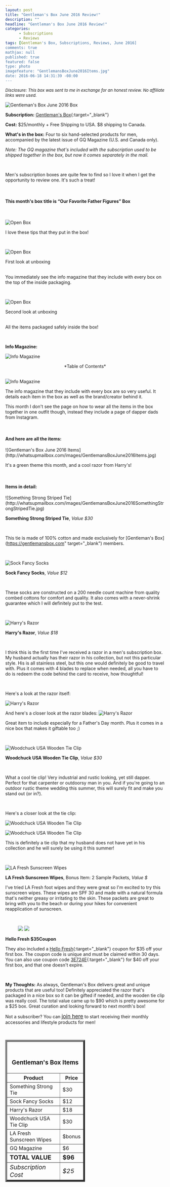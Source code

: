 ```yaml
---
layout: post
title: "Gentleman's Box June 2016 Review!"
description: ""
headline: "Gentleman's Box June 2016 Review!"
categories: 
      - Subscriptions
      - Reviews
tags: [Gentleman's Box, Subscriptions, Reviews, June 2016]
comments: true
mathjax: null
published: true
featured: false
type: photo
imagefeature: "GentlemansBoxJune2016Items.jpg"
date: 2016-06-18 14:31:39 -08:00
---
```


<i><font size="2">Disclosure: This box was sent to me in exchange for an honest review. No affiliate links were used.</font></i>

![Gentleman's Box June 2016 Box](http://whatsupmailbox.com/images/GentlemansBoxJune2016Box.jpg)

**Subscription:** [Gentleman's Box](https://gentlemansbox.com"){:target="_blank"}

**Cost:** $25/monthly + Free Shipping to USA. $8 shipping to Canada.

**What's in the box:** Four to six hand-selected products for men, accompanied by the latest issue of GQ Magazine (U.S. and Canada only).

*Note: The GQ magazine that's included with the subscription used to be shipped together in the box, but now it comes separately in the mail.*

<br>

Men's subscription boxes are quite few to find so I love it when I get the opportunity to review one. It's such a treat!

<br>

<H4>This month's box title is “Our Favorite Father Figures” Box</H4>

<br>


![Open Box](http://whatsupmailbox.com/images/GentlemansBoxJune2016OpenBox2.jpg)

I love these tips that they put in the box!

<br>

![Open Box](http://whatsupmailbox.com/images/GentlemansBoxJune2016OpenBox.jpg)

<figcaption>First look at unboxing</figcaption>

<br>

You immediately see the info magazine that they include with every box on the top of the inside packaging.

<br>

![Open Box](http://whatsupmailbox.com/images/GentlemansBoxJune2016OpenBox3.jpg)

<figcaption>Second look at unboxing</figcaption>

<br>

All the items packaged safely inside the box!

<br>

<p><b>Info Magazine:</b></p>

![Info Magazine](http://whatsupmailbox.com/images/GentlemansBoxJune2016Info.jpg)
<center>*Table of Contents*</center>

<br>

![Info Magazine](http://whatsupmailbox.com/images/GentlemansBoxJune2016Info2.jpg)

The info magazine that they include with every box are so very useful. It details each item in the box as well as the brand/creator behind it.

This month I don't see the page on how to wear all the items in the box together in one outfit though, instead they include a page of dapper dads from Instagram.

<br>

<H4>And here are all the items:</H4>
![Gentleman's Box June 2016 Items](http://whatsupmailbox.com/images/GentlemansBoxJune2016Items.jpg)

It's a green theme this month, and a cool razor from Harry's!

<br>

<H4>Items in detail:</H4>
![Something Strong Striped Tie](http://whatsupmailbox.com/images/GentlemansBoxJune2016SomethingStrongStripedTie.jpg)

**Something Strong Striped Tie**, *Value $30*

<br>

This tie is made of 100% cotton and made exclusively for [Gentleman's Box](https://gentlemansbox.com" target="_blank") members. 

<br>


![Sock Fancy Socks](http://whatsupmailbox.com/images/GentlemansBoxJune2016SockFancySocks.jpg)

**Sock Fancy Socks**, *Value $12*

<br>

These socks are constructed on a 200 needle count machine from quality combed cottons for comfort and quality. It also comes with a never-shrink guarantee which I will definitely put to the test.

<br>


![Harry's Razor](http://whatsupmailbox.com/images/GentlemansBoxJune2016HarrysRazor.jpg)

**Harry's Razor**, *Value $18*

<br>

I think this is the first time I've received a razor in a men's subscription box. My husband actually has their razor in his collection, but not this particular style. His is all stainless steel, but this one would definitely be good to travel with. Plus it comes with 4 blades to replace when needed, all you have to do is redeem the code behind the card to receive, how thoughtful!

<br>

Here's a look at the razor itself:

![Harry's Razor](http://whatsupmailbox.com/images/GentlemansBoxJune2016HarrysRazor2.jpg)

And here's a closer look at the razor blades:
![Harry's Razor](http://whatsupmailbox.com/images/GentlemansBoxJune2016HarrysRazor3.jpg)

Great item to include especially for a Father's Day month. Plus it comes in a nice box that makes it giftable too ;)

<br>

![Woodchuck USA Wooden Tie Clip](http://whatsupmailbox.com/images/GentlemansBoxJune2016WoodchuckUSAWoodenTieClip.jpg)

**Woodchuck USA Wooden Tie Clip**, *Value $30*

<br>

What a cool tie clip! Very industrial and rustic looking, yet still dapper. Perfect for that carpenter or outdoorsy man in you. And if you're going to an outdoor rustic theme wedding this summer, this will surely fit and make you stand out (or in?).

<br>

Here's a closer look at the tie clip:

![Woodchuck USA Wooden Tie Clip](http://whatsupmailbox.com/images/GentlemansBoxJune2016WoodchuckUSAWoodenTieClip2.jpg)

![Woodchuck USA Wooden Tie Clip](http://whatsupmailbox.com/images/GentlemansBoxJune2016WoodchuckUSAWoodenTieClip3.jpg)

This is definitely a tie clip that my husband does not have yet in his collection and he will surely be using it this summer!

<br>

![LA Fresh Sunscreen Wipes](http://whatsupmailbox.com/images/GentlemansBoxJune2016LaFreshTravelLiteSunscreen.jpg)

**LA Fresh Sunscreen Wipes**, Bonus Item: 2 Sample Packets, *Value $*

I've tried LA Fresh foot wipes and they were great so I'm excited to try this sunscreen wipes. These wipes are SPF 30 and made with a natural formula that's neither greasy or irritating to the skin. These packets are great to bring with you to the beach or during your hikes for convenient reapplication of sunscreen.

<br>

<figure class="half">
      <img src='/images/GentlemansBoxJune2016HelloFreshCoupon.jpg'>
      <img src='/images/GentlemansBoxJune2016HelloFreshCoupon2.jpg'>
</figure>

**Hello Fresh $35Coupon**

They also included a [Hello Fresh](https://www.hellofresh.com){:target="_blank"} coupon for $35 off your first box. The coupon code is unique and must be claimed within 30 days. You can also use coupon code [3E724E](www.hellofresh.com/raf-helloshare/?c=3E724E){:target="_blank"} for $40 off your first box, and that one doesn't expire.

<br>

<i class="icon-exclamation-sign"></i> **My Thoughts:** As always, Gentleman's Box delivers great and unique products that are useful too! Definitely appreciated the razor that's packaged in a nice box so it can be gifted if needed, and the wooden tie clip was really cool. The total value came up to $90 which is pretty awesome for a $25 box. Great curation and looking forward to next month's box!

Not a subscriber? You can <a href="https://gentlemansbox.com"><big>join here</big></a> to start receiving their monthly accessories and lifestyle products for men!

<br>

<TABLE  BORDER="5" style="width:50%">
   <TR>
      <TH COLSPAN="2">
         <H3><BR><center>Gentleman's Box Items</center></H3>
      </TH>
   </TR>
      <TH>Product</TH>
      <TH>Price</TH>
  <TR>
      <TD>Something Strong Tie</TD>
      <TD>$30</TD>
   </TR>
   <TR>
      <TD>Sock Fancy Socks</TD>
      <TD>$12</TD>
   </TR>
  <TR>
      <TD>Harry's Razor</TD>
      <TD>$18</TD>
   </TR>
   <TR>
      <TD>Woodchuck USA Tie Clip</TD>
      <TD>$30</TD>
   </TR>
   <TR>
      <TD>LA Fresh Sunscreen Wipes</TD>
      <TD>$bonus</TD>
   </TR>
   <TR>
      <TD>GQ Magazine</TD>
      <TD>$6</TD>
   </TR>
   <TR>
      <TD><b><big>TOTAL VALUE</big></b></TD>
      <TD><b><big>$96</big></b></TD>
   </TR>
   <TR>
      <TD><i><big>Subscription Cost</big></i></TD>
      <TD><i><big>$25</big></i></TD>
   </TR>
</TABLE>
